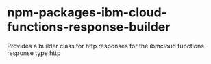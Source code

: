 # npm-packages-ibm-cloud-functions-response-builder
Provides a builder class for http responses for the ibmcloud functions response type http
